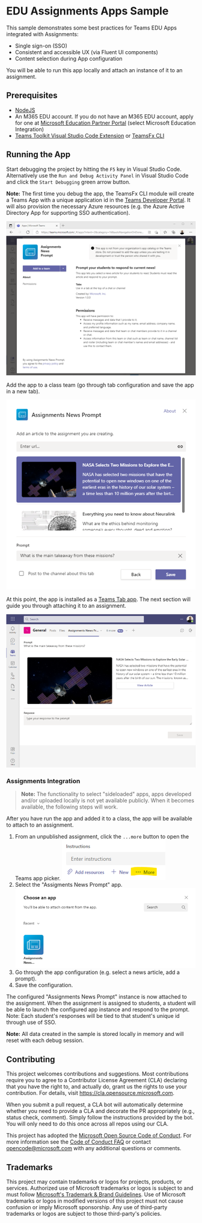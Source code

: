 # EDU Assignments Apps Sample

This sample demonstrates some best practices for Teams EDU Apps integrated with Assignments:
- Single sign-on (SSO)
- Consistent and accessible UX (via Fluent UI components)
- Content selection during App configuration


You will be able to run this app locally and attach an instance of it to an assignment.

## Prerequisites

- [NodeJS](https://nodejs.org/en/)
- An M365 EDU account. If you do not have an M365 EDU account, apply for one at [Microsoft Education Partner Portal](https://aka.ms/edupartnersignup) (select Microsoft Education Integration)
- [Teams Toolkit Visual Studio Code Extension](https://aka.ms/teams-toolkit) or [TeamsFx CLI](https://aka.ms/teamsfx-cli)

## Running the App

Start debugging the project by hitting the `F5` key in Visual Studio Code. Alternatively use the `Run and Debug Activity Panel` in Visual Studio Code and click the `Start Debugging` green arrow button.

<b>Note:</b> The first time you debug the app, the TeamsFx CLI module will create a Teams App with a unique application id in the [Teams Developer Portal](https://dev.teams.microsoft.com/home). It will also provision the necessary Azure resources (e.g. the Azure Active Directory App for supporting SSO authentication).

![Running the App](RunningTheApp.png)

Add the app to a class team (go through tab configuration and save the app in a new tab).

![Configuring the App](ConfiguringTheApp.png)

At this point, the app is installed as a [Teams Tab app](https://docs.microsoft.com/en-us/microsoftteams/platform/tabs/what-are-tabs).
The next section will guide you through attaching it to an assignment.

![App added to a Tab](InstalledApp.png)

### Assignments Integration

> <b>Note:</b> The functionality to select "sideloaded" apps, apps developed and/or uploaded locally is not yet available publicly. When it becomes available, the following steps will work.

After you have run the app and added it to a class, the app will be available to attach to an assignment.
1. From an unpublished assignment, click the `...more` button to open the Teams app picker.
![...More button](More.png)
2. Select the "Assigments News Prompt" app.
![Choose an App](ChooseAnApp.png)
3. Go through the app configuration (e.g. select a news article, add a prompt).
4. Save the configuration.

The configured "Assignments News Prompt" instance is now attached to the assignment. When the assignment is assigned to students, a student will be able to launch the configured app instance and respond to the prompt. Note: Each student's responses will be tied to that student's unique id through use of SSO.

<b>Note:</b> All data created in the sample is stored locally in memory and will reset with each debug session.


## Contributing

This project welcomes contributions and suggestions.  Most contributions require you to agree to a
Contributor License Agreement (CLA) declaring that you have the right to, and actually do, grant us
the rights to use your contribution. For details, visit https://cla.opensource.microsoft.com.

When you submit a pull request, a CLA bot will automatically determine whether you need to provide
a CLA and decorate the PR appropriately (e.g., status check, comment). Simply follow the instructions
provided by the bot. You will only need to do this once across all repos using our CLA.

This project has adopted the [Microsoft Open Source Code of Conduct](https://opensource.microsoft.com/codeofconduct/).
For more information see the [Code of Conduct FAQ](https://opensource.microsoft.com/codeofconduct/faq/) or
contact [opencode@microsoft.com](mailto:opencode@microsoft.com) with any additional questions or comments.

## Trademarks

This project may contain trademarks or logos for projects, products, or services. Authorized use of Microsoft 
trademarks or logos is subject to and must follow 
[Microsoft's Trademark & Brand Guidelines](https://www.microsoft.com/en-us/legal/intellectualproperty/trademarks/usage/general).
Use of Microsoft trademarks or logos in modified versions of this project must not cause confusion or imply Microsoft sponsorship.
Any use of third-party trademarks or logos are subject to those third-party's policies.
